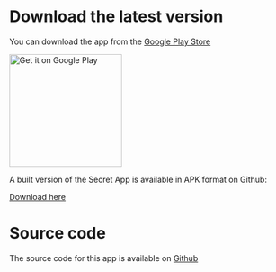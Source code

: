 # Download the latest version

You can download the app from the [Google Play Store](https://play.google.com/store/apps/details?id=com.aspenshore.secretapp)

<a href='https://play.google.com/store/apps/details?id=com.aspenshore.secretapp&pcampaignid=pcampaignidMKT-Other-global-all-co-prtnr-py-PartBadge-Mar2515-1'><img alt='Get it on Google Play' src='https://play.google.com/intl/en_us/badges/static/images/badges/en_badge_web_generic.png' width="200"/></a>

A built version of the Secret App is available in APK format on Github:

[Download here](https://github.com/dogriffiths/SecretApp/releases/tag/published-40)

# Source code

The source code for this app is available on [Github](https://github.com/dogriffiths/SecretApp)


